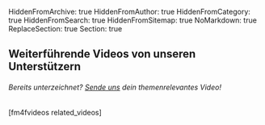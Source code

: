 HiddenFromArchive: true
HiddenFromAuthor: true
HiddenFromCategory: true
HiddenFromSearch: true
HiddenFromSitemap: true
NoMarkdown: true
ReplaceSection: true
Section: true

<section class="page-section bg-dark video_grid" id="related">
  <h2 class="text-white-50 px-5">Weiterführende Videos von unseren Unterstützern</h2>
  <h6 class="text-white-50 px-5">Bereits unterzeichnet? <a href="/contact/">Sende uns</a> dein themenrelevantes Video!</h6>
  <div class="container-fluid px-5">
    <div class="row no-gutters">
[fm4fvideos related_videos]
    </div>
  </div>
</section>
